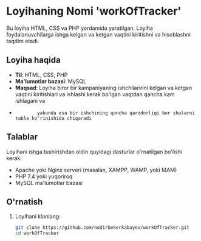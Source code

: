 # Loyihaning Nomi 'workOfTracker'

Bu loyiha HTML, CSS va PHP yordamida yaratilgan. Loyiha foydalanuvchilarga ishga kelgan va ketgan vaqtini kiritishni va hisoblashni taqdim etadi.

## Loyiha haqida

- **Til**: HTML, CSS, PHP
- **Ma'lumotlar bazasi**: MySQL
- **Maqsad**: Loyiha biror bir kampaniyaning ishchilaririni kelgan va ketgan vaqtini kiritishlari va ishlashi kerak bo'lgan vaqtdan qancha kam ishlagani va
-             yakunda esa bir ishchining qancha qarzdorligi bor shularni table ko'rinishida chiqaradi

## Talablar

Loyihani ishga tushirishdan oldin quyidagi dasturlar o'rnatilgan bo'lishi kerak:

- Apache yoki Nginx serveri (masalan, XAMPP, WAMP, yoki MAM)
- PHP 7.4 yoki yuqoriroq
- MySQL ma'lumotlar bazasi

## O'rnatish

1. Loyihani klonlang:
   ```bash
   git clone https://github.com/nodirbekerkabayev/workOfTracker.git
   cd workOfTracker
